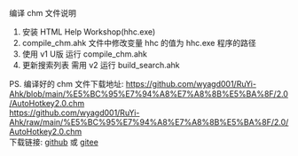 ﻿ 编译 chm 文件说明   
1. 安装 HTML Help Workshop(hhc.exe)    
2. compile_chm.ahk 文件中修改变量 hhc 的值为 hhc.exe 程序的路径   
3. 使用 v1 U版 运行 compile_chm.ahk   
4. 更新搜索列表 需用 v2 运行 build_search.ahk   

PS. 编译好的 chm 文件下载地址: https://github.com/wyagd001/RuYi-Ahk/blob/main/%E5%BC%95%E7%94%A8%E7%A8%8B%E5%BA%8F/2.0/AutoHotkey2.0.chm   
https://github.com/wyagd001/RuYi-Ahk/raw/main/%E5%BC%95%E7%94%A8%E7%A8%8B%E5%BA%8F/2.0/AutoHotkey2.0.chm   
下载链接:  [github](https://raw.githubusercontent.com/wyagd001/RuYi-Ahk/main/%E5%BC%95%E7%94%A8%E7%A8%8B%E5%BA%8F/2.0/AutoHotkey2.0.chm) 或 [gitee](https://gitee.com/wyagd001/RuYi-Ahk/raw/main/%E5%BC%95%E7%94%A8%E7%A8%8B%E5%BA%8F/2.0/AutoHotkey2.0.chm)   